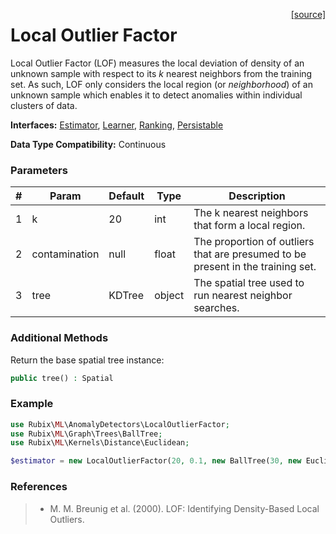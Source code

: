 <span style="float:right;"><a href="https://github.com/RubixML/RubixML/blob/master/src/AnomalyDetectors/LocalOutlierFactor.php">[source]</a></span>

# Local Outlier Factor
Local Outlier Factor (LOF) measures the local deviation of density of an unknown sample with respect to its *k* nearest neighbors from the training set. As such, LOF only considers the local region (or *neighborhood*) of an unknown sample which enables it to detect anomalies within individual clusters of data.

**Interfaces:** [Estimator](../estimator.md), [Learner](../learner.md), [Ranking](../ranking.md), [Persistable](../persistable.md)

**Data Type Compatibility:** Continuous

### Parameters
| # | Param | Default | Type | Description |
|---|---|---|---|---|
| 1 | k | 20 | int | The k nearest neighbors that form a local region. |
| 2 | contamination | null | float | The proportion of outliers that are presumed to be present in the training set. |
| 3 | tree | KDTree | object | The spatial tree used to run nearest neighbor searches. |

### Additional Methods
Return the base spatial tree instance:
```php
public tree() : Spatial
```

### Example
```php
use Rubix\ML\AnomalyDetectors\LocalOutlierFactor;
use Rubix\ML\Graph\Trees\BallTree;
use Rubix\ML\Kernels\Distance\Euclidean;

$estimator = new LocalOutlierFactor(20, 0.1, new BallTree(30, new Euclidean));
```

### References
>- M. M. Breunig et al. (2000). LOF: Identifying Density-Based Local Outliers.